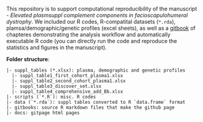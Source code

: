 This repository is to support computational reproducibility of the manuscript - _Elevated plasmsuppl complement components in facioscapulohumeral dystrophy_. We included our R codes, R-compatital datasets (`*.rda`), plamsa/demographic/genetic profiles (excel sheets), as well as a [gitbook](https://FredHutch.github.io/Wellstone_Plasma_Complement_in_FSHD) of chapteres demonstrating the analysis workflow and  automatically executable R code (you can directly run the code and reproduce the statistics and figures in the manuscript).

__Folder structure__:
```
|- suppl_tables (*.xlsx): plasma, demographic and genetic profiles  
  |- suppl_table1_first_cohort_plasma1.xlsx
  |- suppl_table2_second_cohort_plasma1.xlsx
  |- suppl_table3_discover_set.xlsx
  |- suppl_table4_comprehensive_add_Bb.xlsx
|- scripts (`*.R`): misc. R codes
|- data (`*.rda`): suppl tables converted to R `data.frame` format
|- gitbooks: source R markdown files that make the github page
|- docs: gitpage html pages
```